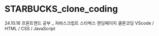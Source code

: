 # STARBUCKS_clone_coding

24.10.16
프론트엔드 공부 _ 자바스크립트
스타벅스 랜딩페이지 클론코딩
VScode / HTML / CSS / JavaScript
